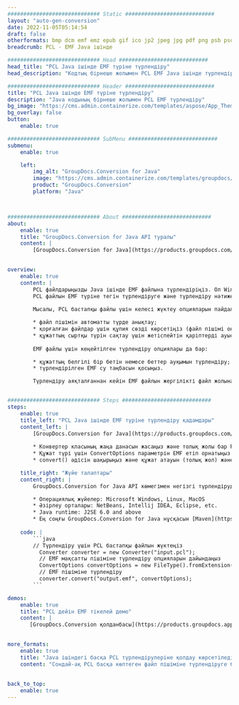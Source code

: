 ```yaml
---
############################# Static ############################
layout: "auto-gen-conversion"
date: 2022-11-05T05:14:54
draft: false
otherformats: bmp dcm emf emz epub gif ico jp2 jpeg jpg pdf png psb psd svg svgz tex tga tif tiff webp wmf wmz xps
breadcrumb: PCL - EMF Java ішінде

############################# Head ############################
head_title: "PCL Java ішінде EMF түріне түрлендіру"
head_description: "Кодтың бірнеше жолымен PCL EMF Java ішінде түрлендіру. Java үшін GroupDocs құжат түрлендіру API арқылы 160-тан астам файл пішімін түрлендіру"

############################# Header ############################
title: "PCL Java ішінде EMF түріне түрлендіру"
description: "Java кодының бірнеше жолымен PCL EMF түрлендіру"
bg_image: "https://cms.admin.containerize.com/templates/aspose/App_Themes/V3/images/bg/header1.png"
bg_overlay: false
button:
    enable: true

############################# SubMenu ############################
submenu:
    enable: true

    left:
        img_alt: "GroupDocs.Conversion for Java"
        image: "https://cms.admin.containerize.com/templates/groupdocs/images/product-logos/90x90-noborder/groupdocs-conversion-java.png"
        product: "GroupDocs.Conversion"
        platform: "Java"



############################# About ############################
about:
    enable: true
    title: "GroupDocs.Conversion for Java API туралы"
    content: |
        [GroupDocs.Conversion for Java](https://products.groupdocs.com/conversion/java/) — Microsoft Office, OpenDocument, PDF, HTML, электрондық пошта, CAD сияқты танымал сурет пен құжат пішімдерін түрлендіруге арналған кеңейтілген файл пішімін түрлендіру API. және тағы басқа кодтың бірнеше жолымен. Жергілікті API бастапқы құжаттардың пішімдерін автоматты түрде анықтайды және түрлендірілген құжаттарды теңшеудің көптеген нұсқаларын ұсынады. Құжаттан ақпаратты алу функциясымен қатар ол әдепкі бойынша жергілікті дискіге түрлендіру нәтижелерін кэштеуді қолдайды. Дегенмен, кэш жадының кез келген түріне сәйкес интерфейстерді - Amazon S3, Dropbox, Google Drive, Windows Azure, Reddis немесе кез келген басқаларды енгізу арқылы қолдау көрсетуге болады.
    

overview:
    enable: true
    content: |
        PCL файлдарыңызды Java ішінде EMF файлына түрлендіріңіз. Ол Windows, Linux, macOS сияқты кез келген платформада Java кодының бірнеше жолын ғана алады.
        PCL файлын EMF түріне тегін түрлендіруге және түрлендіру нәтижелерінің сапасын бағалауға болады. Қарапайым файлды түрлендіру сценарийлерімен қатар PCL бастапқы файлын жүктеу және EMF шығысын сақтау үшін күрделірек опцияларды қолдануға болады. 
        
        Мысалы, PCL бастапқы файлы үшін келесі жүктеу опцияларын пайдалануға болады:

        * файл пішімін автоматты түрде анықтау;
        * қорғалған файлдар үшін құпия сөзді көрсетіңіз (файл пішімі оны қолдайтын болса);
        * құжаттың сыртқы түрін сақтау үшін жетіспейтін қаріптерді ауыстырыңыз.
        
        EMF файлы үшін кеңейтілген түрлендіру опциялары да бар:

        * құжаттың белгілі бір бетін немесе беттер ауқымын түрлендіру;
        * түрлендірілген EMF су таңбасын қосыңыз.

        Түрлендіру аяқталғаннан кейін EMF файлын жергілікті файл жолына немесе FTP, Amazon S3, Google Drive, Dropbox, т.б. сияқты кез келген үшінші тарап қоймасына сақтауға болады. PCL түрлендіру үшін ескеріңіз. EMF дейін MS Office, Open Office, Adobe Acrobat Reader, т.б. сияқты қосымша бағдарламалық құралды орнатудың қажеті жоқ.


############################# Steps ############################
steps:
    enable: true
    title_left: "PCL Java ішінде EMF түріне түрлендіру қадамдары"
    content_left: |
        [GroupDocs.Conversion for Java](https://products.groupdocs.com/conversion/java/) әзірлеушілерге PCL файлын бірнеше код жолымен EMF файлына оңай түрлендіруге мүмкіндік береді.
        
        * Конвертер класының жаңа данасын жасаңыз және толық жолы бар PCL файлын жүктеңіз
        * Құжат түрі үшін ConvertOptions параметрін EMF етіп орнатыңыз
        * convert() әдісін шақырыңыз және құжат атауын (толық жол) және пішімін (EMF) параметр ретінде беріңіз

    title_right: "Жүйе талаптары"
    content_right: |
        GroupDocs.Conversion for Java API көмегімен негізгі түрлендіруді кодтың бірнеше жолы арқылы жасауға болады. Біздің API интерфейстеріне барлық негізгі платформалар мен операциялық жүйелерде қолдау көрсетіледі. Төмендегі кодты орындамас бұрын, жүйеде келесі алғышарттар орнатылғанына көз жеткізіңіз.

        * Операциялық жүйелер: Microsoft Windows, Linux, MacOS
        * Әзірлеу орталары: NetBeans, Intellij IDEA, Eclipse, etc.
        * Java runtime: J2SE 6.0 and above
        * Ең соңғы GroupDocs.Conversion for Java нұсқасын [Maven](https://repository.groupdocs.com/webapp/#/artifacts/browse/tree/General/repo/com/groupdocs/groupdocs-conversion) алыңыз.
         
    code: |
        ```java    
        // Түрлендіру үшін PCL бастапқы файлын жүктеңіз
          Converter converter = new Converter("input.pcl");
          // EMF мақсатты пішіміне түрлендіру опцияларын дайындаңыз
          ConvertOptions convertOptions = new FileType().fromExtension("emf").getConvertOptions();
          // EMF пішіміне түрлендіру
          converter.convert("output.emf", convertOptions);
        ```

demos:
    enable: true
    title: "PCL дейін EMF тікелей демо"
    content: |
       [GroupDocs.Conversion қолданбасы](https://products.groupdocs.app/conversion/family) веб-сайтына кіріп, қазір PCL-дан EMF-ға түрлендіруді қолданып көріңіз. Тегін демонстрацияның келесі артықшылықтары бар
          

more_formats:
    enable: true
    title: "Java ішіндегі басқа PCL түрлендірулеріне қолдау көрсетіледі"
    content: "Сондай-ақ PCL басқа көптеген файл пішіміне түрлендіруге болады. Төмендегі тізімді қараңыз."
       
       
back_to_top:
    enable: true
---
```

